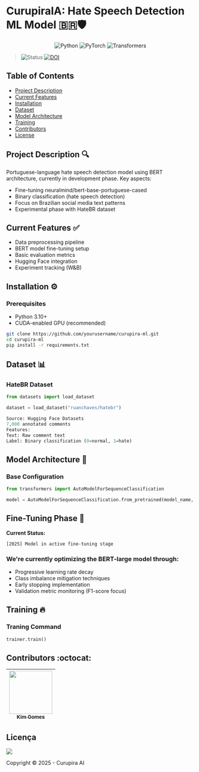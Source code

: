 # CurupiraIA: Hate Speech Detection ML Model 🇧🇷🛡️

<p align="center">
  <img src="https://img.shields.io/badge/Python-3.10-blue?style=for-the-badge&logo=python" alt="Python"/>
  <img src="https://img.shields.io/badge/PyTorch-2.0-orange?style=for-the-badge&logo=pytorch" alt="PyTorch"/>
  <img src="https://img.shields.io/badge/HuggingFace_Transformers-4.30-yellow?style=for-the-badge" alt="Transformers"/>
</p>

> <img src="https://img.shields.io/badge/Status-Active_Development-red?style=for-the-badge" alt="Status"/>
> <a href="https://doi.org/10.5281/zenodo.15119695"><img src="https://zenodo.org/badge/919139798.svg" alt="DOI"></a>
## Table of Contents

- [Project Description](#project-description-)
- [Current Features](#current-features-)
- [Installation](#installation-)
- [Dataset](#dataset-)
- [Model Architecture](#model-architecture-)
- [Training](#training-)
- [Contributors](#contributors-)
- [License](#license-)

## Project Description 🔍

Portuguese-language hate speech detection model using BERT architecture, currently in development phase. Key aspects:

- Fine-tuning neuralmind/bert-base-portuguese-cased
- Binary classification (hate speech detection)
- Focus on Brazilian social media text patterns
- Experimental phase with HateBR dataset

## Current Features ✅

- Data preprocessing pipeline
- BERT model fine-tuning setup
- Basic evaluation metrics
- Hugging Face integration
- Experiment tracking (W&B)

## Installation ⚙️

### Prerequisites
- Python 3.10+
- CUDA-enabled GPU (recommended)

```bash
git clone https://github.com/yourusername/curupira-ml.git
cd curupira-ml
pip install -r requirements.txt
```

## Dataset 📊

### **HateBR Dataset**
```python
from datasets import load_dataset

dataset = load_dataset("ruanchaves/hatebr")

Source: Hugging Face Datasets
7,000 annotated comments
Features:
Text: Raw comment text
Label: Binary classification (0=normal, 1=hate)
```

## Model Architecture 🧠

### **Base Configuration**
```python
from transformers import AutoModelForSequenceClassification

model = AutoModelForSequenceClassification.from_pretrained(model_name, num_labels=2)

```
## Fine-Tuning Phase 🎯

**Current Status:**  
```plaintext
[2025] Model in active fine-tuning stage
```
### **We're currently optimizing the BERT-large model through:**

- Progressive learning rate decay
- Class imbalance mitigation techniques
- Early stopping implementation
- Validation metric monitoring (F1-score focus)


## Training 🔥
### **Traning Command**

```python
trainer.train()
```
## Contributors :octocat:

| [<img src="https://avatars.githubusercontent.com/u/142019936?v=4" width=115><br><sub>Kim Gomes</sub>](https://github.com/barbiedeti) |   
| :---: |

## Licença 

<img src="http://img.shields.io/static/v1?label=License&message=MIT&color=green&style=for-the-badge"/>

Copyright :copyright: 2025 - Curupira AI
